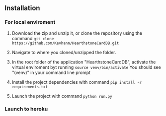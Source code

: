 ## Installation

### For local enviroment

1. Download the zip and unzip it, or clone the repository using the command
   `git clone https://github.com/Kevhann/HearthstoneCardDB.git`

2. Navigate to where you cloned/unzipped the folder.
3. In the root folder of the application "HearthstoneCardDB", activate the virtual enviroment byt running `source venv/bin/activate` You should see "(venv)" in your command line prompt
4. Install the project dependencies with command `pip install -r requirements.txt`
5. Launch the project with command `python run.py`

### Launch to heroku
